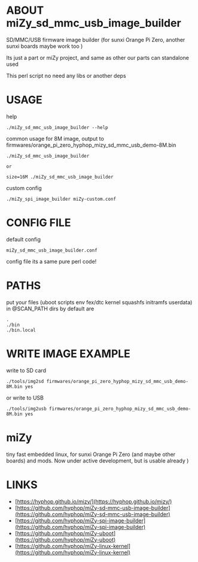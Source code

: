 # ABOUT miZy\_sd\_mmc\_usb\_image\_builder

SD/MMC/USB firmware image builder (for sunxi Orange Pi Zero, another sunxi boards maybe work too )

Its just a part or miZy project, and same as other our parts can standalone used

This perl script no need any libs or another deps

# USAGE

help

    ./miZy_sd_mmc_usb_image_builder --help

common usage for 8M image, output to firmwares/orange\_pi\_zero\_hyphop\_mizy\_sd\_mmc\_usb\_demo-8M.bin

    ./miZy_sd_mmc_usb_image_builder

    or 

    size=16M ./miZy_sd_mmc_usb_image_builder

custom config

    ./miZy_spi_image_builder miZy-custom.conf

# CONFIG FILE

default config

    miZy_sd_mmc_usb_image_builder.conf

config file its a same pure perl code!

# PATHS

put your files (uboot scripts env fex/dtc kernel squashfs initramfs userdata) in @SCAN\_PATH dirs
by default are

    .
    ./bin
    ./bin.local

# WRITE IMAGE EXAMPLE

write to SD card 

    ./tools/img2sd firmwares/orange_pi_zero_hyphop_mizy_sd_mmc_usb_demo-8M.bin yes

or write to USB 

    ./tools/img2usb firmwares/orange_pi_zero_hyphop_mizy_sd_mmc_usb_demo-8M.bin yes

# miZy

tiny fast embedded linux, for sunxi Orange Pi Zero (and maybe other boards) and mods.
Now under active development, but is usable already )

# LINKS

- [https://hyphop.github.io/mizy/](https://hyphop.github.io/mizy/)
- [https://github.com/hyphop/miZy-sd-mmc-usb-image-builder](https://github.com/hyphop/miZy-sd-mmc-usb-image-builder)
- [https://github.com/hyphop/miZy-spi-image-builder](https://github.com/hyphop/miZy-spi-image-builder)
- [https://github.com/hyphop/miZy-uboot](https://github.com/hyphop/miZy-uboot)
- [https://github.com/hyphop/miZy-linux-kernel](https://github.com/hyphop/miZy-linux-kernel)
